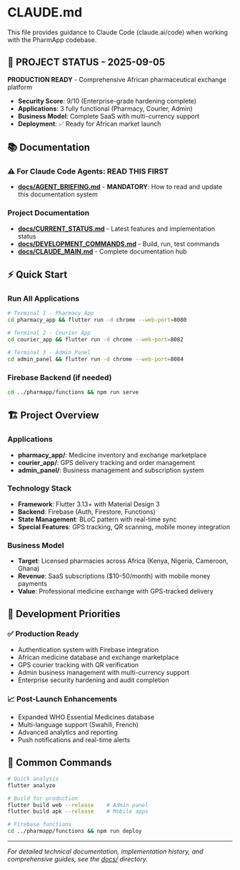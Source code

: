 # CLAUDE.md

This file provides guidance to Claude Code (claude.ai/code) when working with the PharmApp codebase.

## 🚀 **PROJECT STATUS - 2025-09-05**

**PRODUCTION READY** - Comprehensive African pharmaceutical exchange platform
- **Security Score**: 9/10 (Enterprise-grade hardening complete)
- **Applications**: 3 fully functional (Pharmacy, Courier, Admin)
- **Business Model**: Complete SaaS with multi-currency support
- **Deployment**: ✅ Ready for African market launch

## 📚 **Documentation**

### **⚠️ For Claude Code Agents: READ THIS FIRST**
- **[docs/AGENT_BRIEFING.md](./docs/AGENT_BRIEFING.md)** - **MANDATORY**: How to read and update this documentation system

### **Project Documentation**
- **[docs/CURRENT_STATUS.md](./docs/CURRENT_STATUS.md)** - Latest features and implementation status
- **[docs/DEVELOPMENT_COMMANDS.md](./docs/DEVELOPMENT_COMMANDS.md)** - Build, run, test commands
- **[docs/CLAUDE_MAIN.md](./docs/CLAUDE_MAIN.md)** - Complete documentation hub

## ⚡ **Quick Start**

### Run All Applications
```bash
# Terminal 1 - Pharmacy App
cd pharmacy_app && flutter run -d chrome --web-port=8080

# Terminal 2 - Courier App  
cd courier_app && flutter run -d chrome --web-port=8082

# Terminal 3 - Admin Panel
cd admin_panel && flutter run -d chrome --web-port=8084
```

### Firebase Backend (if needed)
```bash
cd ../pharmapp/functions && npm run serve
```

## 🏗️ **Project Overview**

### Applications
- **pharmacy_app/**: Medicine inventory and exchange marketplace
- **courier_app/**: GPS delivery tracking and order management  
- **admin_panel/**: Business management and subscription system

### Technology Stack
- **Framework**: Flutter 3.13+ with Material Design 3
- **Backend**: Firebase (Auth, Firestore, Functions)
- **State Management**: BLoC pattern with real-time sync
- **Special Features**: GPS tracking, QR scanning, mobile money integration

### Business Model
- **Target**: Licensed pharmacies across Africa (Kenya, Nigeria, Cameroon, Ghana)
- **Revenue**: SaaS subscriptions ($10-50/month) with mobile money payments
- **Value**: Professional medicine exchange with GPS-tracked delivery

## 🎯 **Development Priorities**

### ✅ **Production Ready**
- Authentication system with Firebase integration
- African medicine database and exchange marketplace
- GPS courier tracking with QR verification
- Admin business management with multi-currency support
- Enterprise security hardening and audit completion

### 📈 **Post-Launch Enhancements**
- Expanded WHO Essential Medicines database
- Multi-language support (Swahili, French)
- Advanced analytics and reporting
- Push notifications and real-time alerts

## 🔧 **Common Commands**

```bash
# Quick analysis
flutter analyze

# Build for production
flutter build web --release    # Admin panel
flutter build apk --release    # Mobile apps

# Firebase functions
cd ../pharmapp/functions && npm run deploy
```

---

*For detailed technical documentation, implementation history, and comprehensive guides, see the [docs/](./docs/) directory.*
